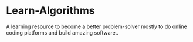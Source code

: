 # Learn-Algorithms
A learning resource to become a better problem-solver mostly to do online coding platforms and build amazing software..
